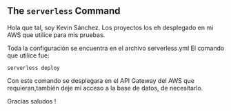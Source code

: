 <br/>

## The `serverless` Command

Hola que tal, soy Kevin Sánchez.
Los proyectos los eh desplegado en mi AWS que utilice para mis pruebas.

Toda la configuración se encuentra en el archivo serverless.yml
El comando que utilice fue:

```text
serverless deploy
```
Con este comando se desplegara en el API Gateway del AWS que requieran,también deje mi acceso a la base de datos, de necesitarlo.

Gracias saludos !
<br/>
